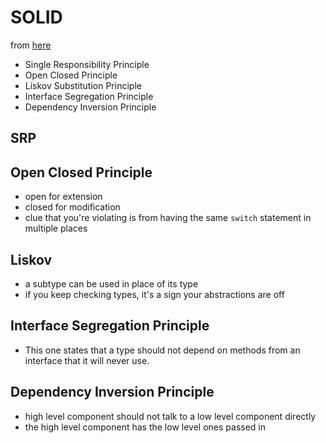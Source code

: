 # SOLID

from [here](https://nsscreencast.com/episodes/310-solid-intro?autoplay=true&series=11)

* Single Responsibility Principle
* Open Closed Principle
* Liskov Substitution Principle
* Interface Segregation Principle
* Dependency Inversion Principle

## SRP

## Open Closed Principle
* open for extension
* closed for modification
* clue that you're violating is from having the same `switch` statement in multiple places

## Liskov
* a subtype can be used in place of its type
* if you keep checking types, it's a sign your abstractions are off

## Interface Segregation Principle
* This one states that a type should not depend on methods from an interface that it will never use.

## Dependency Inversion Principle
* high level component should not talk to a low level component directly
* the high level component has the low level ones passed in

